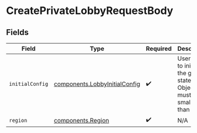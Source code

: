 # CreatePrivateLobbyRequestBody


## Fields

| Field                                                                          | Type                                                                           | Required                                                                       | Description                                                                    |
| ------------------------------------------------------------------------------ | ------------------------------------------------------------------------------ | ------------------------------------------------------------------------------ | ------------------------------------------------------------------------------ |
| `initialConfig`                                                                | [components.LobbyInitialConfig](../../models/components/lobbyinitialconfig.md) | :heavy_check_mark:                                                             | User input to initialize the game state. Object must be smaller than 64KB.     |
| `region`                                                                       | [components.Region](../../models/components/region.md)                         | :heavy_check_mark:                                                             | N/A                                                                            |